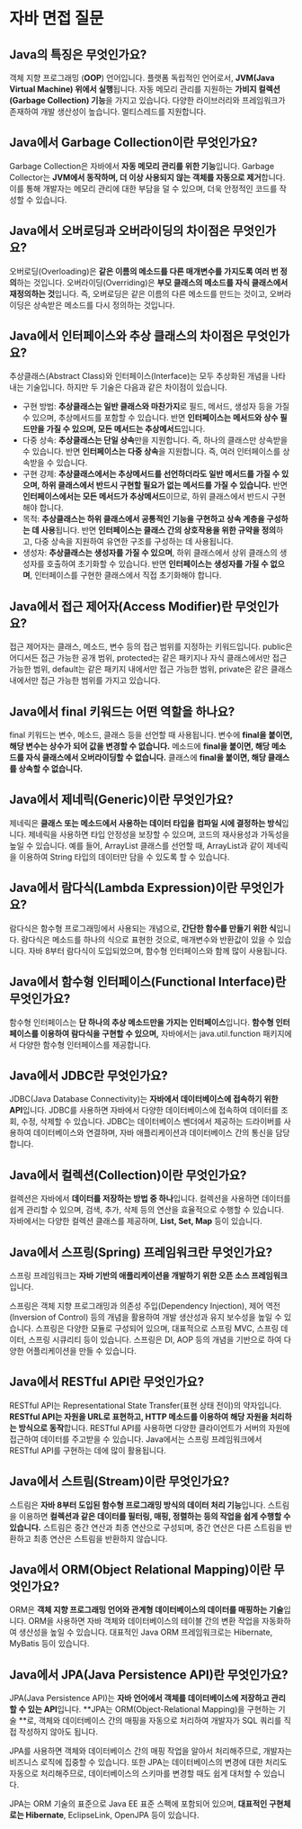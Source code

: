 # 자바 면접 질문

## Java의 특징은 무엇인가요?

객체 지향 프로그래밍 (**OOP**) 언어입니다.
플랫폼 독립적인 언어로서, **JVM(Java Virtual Machine) 위에서 실행**됩니다.
자동 메모리 관리를 지원하는 **가비지 컬렉션(Garbage Collection) 기능**을 가지고 있습니다.
다양한 라이브러리와 프레임워크가 존재하여 개발 생산성이 높습니다.
멀티스레드를 지원합니다.

## Java에서 Garbage Collection이란 무엇인가요?

Garbage Collection은 자바에서 **자동 메모리 관리를 위한 기능**입니다.
Garbage Collector는 **JVM에서 동작하며, 더 이상 사용되지 않는 객체를 자동으로 제거**합니다.
이를 통해 개발자는 메모리 관리에 대한 부담을 덜 수 있으며, 더욱 안정적인 코드를 작성할 수 있습니다.

## Java에서 오버로딩과 오버라이딩의 차이점은 무엇인가요?

오버로딩(Overloading)은 **같은 이름의 메소드를 다른 매개변수를 가지도록 여러 번 정의**하는 것입니다.
오버라이딩(Overriding)은 **부모 클래스의 메소드를 자식 클래스에서 재정의하는 것**입니다.
즉, 오버로딩은 같은 이름의 다른 메소드를 만드는 것이고, 오버라이딩은 상속받은 메소드를 다시 정의하는 것입니다.

## Java에서 인터페이스와 추상 클래스의 차이점은 무엇인가요?

추상클래스(Abstract Class)와 인터페이스(Interface)는 모두 추상화된 개념을 나타내는 기술입니다. 하지만 두 기술은 다음과 같은 차이점이 있습니다.

* 구현 방법: **추상클래스는 일반 클래스와 마찬가지**로 필드, 메서드, 생성자 등을 가질 수 있으며, 추상메서드를 포함할 수 있습니다. 반면 **인터페이스는 메서드와 상수 필드만을 가질 수 있으며, 모든
  메서드는
  추상메서드**입니다.
* 다중 상속: **추상클래스는 단일 상속**만을 지원합니다. 즉, 하나의 클래스만 상속받을 수 있습니다. 반면 **인터페이스는 다중 상속**을 지원합니다. 즉, 여러 인터페이스를 상속받을 수 있습니다.
* 구현 강제: **추상클래스에서는 추상메서드를 선언하더라도 일반 메서드를 가질 수 있으며, 하위 클래스에서 반드시 구현할 필요가 없는 메서드를 가질 수 있습니다.** 반면 **인터페이스에서는 모든 메서드가
  추상메서드**이므로,
  하위 클래스에서 반드시 구현해야 합니다.
* 목적: **추상클래스는 하위 클래스에서 공통적인 기능을 구현하고 상속 계층을 구성하는 데 사용**됩니다. 반면 **인터페이스는 클래스 간의 상호작용을 위한 규약을 정의**하고, 다중 상속을 지원하여 유연한 구조를
  구성하는 데
  사용됩니다.
* 생성자: **추상클래스는 생성자를 가질 수 있으며**, 하위 클래스에서 상위 클래스의 생성자를 호출하여 초기화할 수 있습니다. 반면 **인터페이스는 생성자를 가질 수 없으며**, 인터페이스를 구현한 클래스에서
  직접 초기화해야
  합니다.

## Java에서 접근 제어자(Access Modifier)란 무엇인가요?

접근 제어자는 클래스, 메소드, 변수 등의 접근 범위를 지정하는 키워드입니다.
public은 어디서든 접근 가능한 공개 범위, protected는 같은 패키지나 자식 클래스에서만 접근 가능한 범위, default는 같은 패키지 내에서만 접근 가능한 범위, private은 같은 클래스 내에서만
접근 가능한 범위를 가지고 있습니다.

## Java에서 final 키워드는 어떤 역할을 하나요?

final 키워드는 변수, 메소드, 클래스 등을 선언할 때 사용됩니다.
변수에 **final을 붙이면, 해당 변수는 상수가 되어 값을 변경할 수 없습니다.**
메소드에 **final을 붙이면, 해당 메소드를 자식 클래스에서 오버라이딩할 수 없습니다.**
클래스에 **final을 붙이면, 해당 클래스를 상속할 수 없습니다.**

## Java에서 제네릭(Generic)이란 무엇인가요?

제네릭은 **클래스 또는 메소드에서 사용하는 데이터 타입을 컴파일 시에 결정하는 방식**입니다.
제네릭을 사용하면 타입 안정성을 보장할 수 있으며, 코드의 재사용성과 가독성을 높일 수 있습니다.
예를 들어, ArrayList 클래스를 선언할 때, ArrayList<String>과 같이 제네릭을 이용하여 String 타입의 데이터만 담을 수 있도록 할 수 있습니다.

## Java에서 람다식(Lambda Expression)이란 무엇인가요?

람다식은 함수형 프로그래밍에서 사용되는 개념으로, **간단한 함수를 만들기 위한 식**입니다.
람다식은 메소드를 하나의 식으로 표현한 것으로, 매개변수와 반환값이 있을 수 있습니다.
자바 8부터 람다식이 도입되었으며, 함수형 인터페이스와 함께 많이 사용됩니다.

## Java에서 함수형 인터페이스(Functional Interface)란 무엇인가요?

함수형 인터페이스는 **단 하나의 추상 메소드만을 가지는 인터페이스**입니다.
**함수형 인터페이스를 이용하여 람다식을 구현할 수 있으며,** 자바에서는 java.util.function 패키지에서 다양한 함수형 인터페이스를 제공합니다.

## Java에서 JDBC란 무엇인가요?

JDBC(Java Database Connectivity)는 **자바에서 데이터베이스에 접속하기 위한 API**입니다.
JDBC를 사용하면 자바에서 다양한 데이터베이스에 접속하여 데이터를 조회, 수정, 삭제할 수 있습니다.
JDBC는 데이터베이스 벤더에서 제공하는 드라이버를 사용하여 데이터베이스와 연결하며, 자바 애플리케이션과 데이터베이스 간의 통신을 담당합니다.

## Java에서 컬렉션(Collection)이란 무엇인가요?

컬렉션은 자바에서 **데이터를 저장하는 방법 중 하나**입니다.
컬렉션을 사용하면 데이터를 쉽게 관리할 수 있으며, 검색, 추가, 삭제 등의 연산을 효율적으로 수행할 수 있습니다.
자바에서는 다양한 컬렉션 클래스를 제공하며, **List, Set, Map** 등이 있습니다.

## Java에서 스프링(Spring) 프레임워크란 무엇인가요?

스프링 프레임워크는 **자바 기반의 애플리케이션을 개발하기 위한 오픈 소스 프레임워크**입니다.

스프링은 객체 지향 프로그래밍과 의존성 주입(Dependency Injection), 제어 역전(Inversion of Control) 등의 개념을 활용하여 개발 생산성과 유지 보수성을 높일 수 있습니다.
스프링은 다양한 모듈로 구성되어 있으며, 대표적으로 스프링 MVC, 스프링 데이터, 스프링 시큐리티 등이 있습니다.
스프링은 DI, AOP 등의 개념을 기반으로 하여 다양한 어플리케이션을 만들 수 있습니다.

## Java에서 RESTful API란 무엇인가요?

RESTful API는 Representational State Transfer(표현 상태 전이)의 약자입니다.
**RESTful API는 자원을 URL로 표현하고, HTTP 메소드를 이용하여 해당 자원을 처리하는 방식으로 동작**합니다.
RESTful API를 사용하면 다양한 클라이언트가 서버의 자원에 접근하여 데이터를 주고받을 수 있습니다.
Java에서는 스프링 프레임워크에서 RESTful API를 구현하는 데에 많이 활용됩니다.

## Java에서 스트림(Stream)이란 무엇인가요?

스트림은 **자바 8부터 도입된 함수형 프로그래밍 방식의 데이터 처리 기능**입니다.
스트림을 이용하면 **컬렉션과 같은 데이터를 필터링, 매핑, 정렬하는 등의 작업을 쉽게 수행할 수 있습니다.**
스트림은 중간 연산과 최종 연산으로 구성되며, 중간 연산은 다른 스트림을 반환하고 최종 연산은 스트림을 반환하지 않습니다.

## Java에서 ORM(Object Relational Mapping)이란 무엇인가요?

ORM은 **객체 지향 프로그래밍 언어와 관계형 데이터베이스의 데이터를 매핑하는 기술**입니다.
ORM을 사용하면 자바 객체와 데이터베이스의 테이블 간의 변환 작업을 자동화하여 생산성을 높일 수 있습니다.
대표적인 Java ORM 프레임워크로는 Hibernate, MyBatis 등이 있습니다.

## Java에서 JPA(Java Persistence API)란 무엇인가요?

JPA(Java Persistence API)는 **자바 언어에서 객체를 데이터베이스에 저장하고 관리할 수 있는 API**입니다. **JPA는 ORM(Object-Relational Mapping)을 구현하는 기술
**로, 객체와
데이터베이스 간의 매핑을 자동으로 처리하여 개발자가 SQL 쿼리를 직접 작성하지 않아도 됩니다.

JPA를 사용하면 객체와 데이터베이스 간의 매핑 작업을 알아서 처리해주므로, 개발자는 비즈니스 로직에 집중할 수 있습니다. 또한 JPA는 데이터베이스의 변경에 대한 처리도 자동으로 처리해주므로, 데이터베이스의
스키마를 변경할 때도 쉽게 대처할 수 있습니다.

JPA는 ORM 기술의 표준으로 Java EE 표준 스펙에 포함되어 있으며, **대표적인 구현체로는 Hibernate**, EclipseLink, OpenJPA 등이 있습니다.